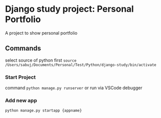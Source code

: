 # Django study project: Personal Portfolio

A project to show personal portfolio

## Commands

select source of python first `source /Users/sabuj/Documents/Personal/Test/Python/django-study/bin/activate`

### Start Project

command `python manage.py runserver`
or run via VSCode debugger

### Add new app

`python manage.py startapp {appname}`
